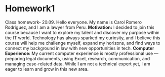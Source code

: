 # Homework1
Class homework- 20.09. 
Hello everyone. My name is Carol Romero Rodriguez, and I am a lawyer from Peru.
**Motivation:** I decided to join this course because I want to explore my talent and discover my purpose within the IT world. Technology has always sparked my curiosity, and I believe this course will help me challenge myself, expand my horizons, and find ways to connect my background in law with new opportunities in tech.
**Computer Experience:** My current computer experience is mostly professional use — preparing legal documents, using Excel, research, communication, and managing case-related data. While I am not a technical expert yet, I am eager to learn and grow in this new area.
